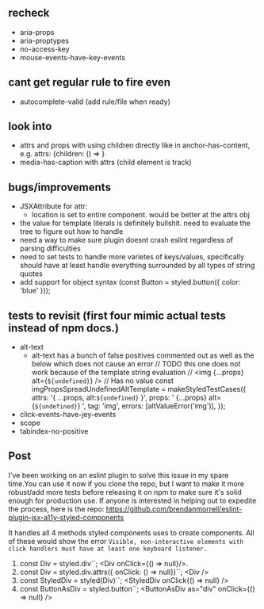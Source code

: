 ## recheck

- aria-props
- aria-proptypes
- no-access-key
- mouse-events-have-key-events

## cant get regular rule to fire even

- autocomplete-valid (add rule/file when ready)

## look into

- attrs and props with using children directly like in anchor-has-content, e.g. attrs: {children: () => <Bar aria-hidden>}
- media-has-caption with attrs (child element is track)

## bugs/improvements

- JSXAttribute for attr:
  - location is set to entire component. would be better at the attrs obj
- the value for template literals is definitely bullshit. need to evaluate the tree to figure out how to handle
- need a way to make sure plugin doesnt crash eslint regardless of parsing difficulties
- need to set tests to handle more varietes of keys/values, specifically should have at least handle everything surrounded by all types of string quotes
- add support for object syntax (const Button = styled.button({ color: 'blue' }));

## tests to revisit (first four mimic actual tests instead of npm docs.)

- alt-text
  - alt-text has a bunch of false positives commented out as well as the below which does not cause an error
    // TODO this one does not work because of the template string evaluation
    // <img {...props} alt={`${undefined}`} /> // Has no value
    const imgPropsSpreadUndefinedAltTemplate = makeStyledTestCases({
    attrs: '{ ...props, alt:`${undefined}` }',
    props: ' {...props} alt={`${undefined}`} ',
    tag: 'img',
    errors: [altValueError('img')],
    });
- click-events-have-jey-events
- scope
- tabindex-no-positive

## Post

I've been working on an eslint plugin to solve this issue in my spare time.You can use it now if you clone the repo, but I want to make it more robust/add more tests before releasing it on npm to make sure it's solid enough for production use. If anyone is interested in helping out to expedite the process, here is the repo: https://github.com/brendanmorrell/eslint-plugin-jsx-a11y-styled-components

It handles all 4 methods styled components uses to create components. All of these would show the error `Visible, non-interactive elements with click handlers must have at least one keyboard listener.`

1. const Div = styled.div\`\`;
   &lt;Div onClick={() => null}/>.
2. const Div = styled.div.attrs({ onClick: () => null})\`\`;
   &lt;Div />
3. const StyledDiv = styled(Div)\`\`;
   &lt;StyledDiv onClick{() => null} />
4. const ButtonAsDiv = styled.button\`\`;
   &lt;ButtonAsDiv as="div" onClick={() => null} />
